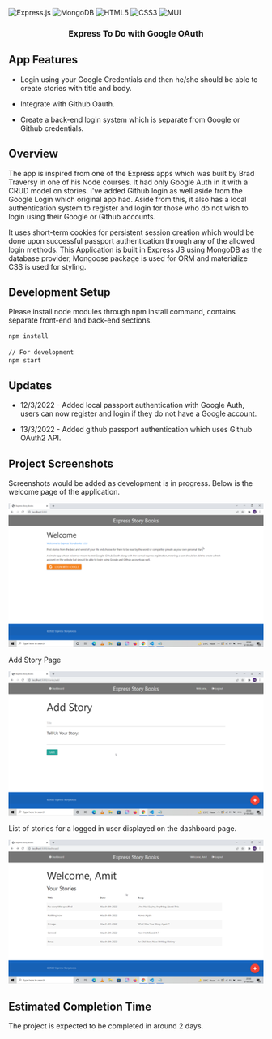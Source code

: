 ![Express.js](https://img.shields.io/badge/express.js-%23404d59.svg?style=for-the-badge&logo=express&logoColor=%2361DAFB)
![MongoDB](https://img.shields.io/badge/MongoDB-%234ea94b.svg?style=for-the-badge&logo=mongodb&logoColor=white)
![HTML5](https://img.shields.io/badge/html5-%23E34F26.svg?style=for-the-badge&logo=html5&logoColor=white)
![CSS3](https://img.shields.io/badge/css3-%231572B6.svg?style=for-the-badge&logo=css3&logoColor=white)
![MUI](https://img.shields.io/badge/MUI-%230081CB.svg?style=for-the-badge&logo=material-ui&logoColor=white)

<h3 align="center">
  Express To Do with Google OAuth
</h3>

## App Features

- Login using your Google Credentials and then he/she should be able to create stories with title and body.

- Integrate with Github Oauth.

- Create a back-end login system which is separate from Google or Github credentials.

## Overview

The app is inspired from one of the Express apps which was built by Brad Traversy in one of his Node courses. It had only Google Auth in it with a CRUD model on stories. I've added Github login as well aside from the Google Login which original app had. Aside from this, it also has a local authentication system to register and login for those who do not wish to login using
their Google or Github accounts.

It uses short-term cookies for persistent session creation which would be done upon successful passport authentication through any of the allowed login methods. This Application is built in Express JS using MongoDB as the database provider, Mongoose package is used for ORM and materialize CSS is used for styling.

## Development Setup

Please install node modules through npm install command, contains separate front-end and back-end sections.

```
npm install

// For development
npm start

```

## Updates

- 12/3/2022 - Added local passport authentication with Google Auth, users can now register and login if they do not 
have a Google account.

- 13/3/2022 - Added github passport authentication which uses Github OAuth2 API.

## Project Screenshots

Screenshots would be added as development is in progress. Below is the welcome page of the application.

![alt text](./screenshots/welcome.png)

Add Story Page

![alt text](./screenshots/add_story.png)

List of stories for a logged in user displayed on the dashboard page.

![alt text](./screenshots/story.png)

## Estimated Completion Time

The project is expected to be completed in around 2 days.
